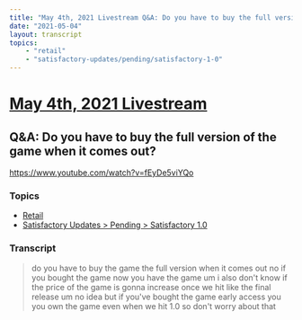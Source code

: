 ```yaml
---
title: "May 4th, 2021 Livestream Q&A: Do you have to buy the full version of the game when it comes out?"
date: "2021-05-04"
layout: transcript
topics:
    - "retail"
    - "satisfactory-updates/pending/satisfactory-1-0"
---
```

# [May 4th, 2021 Livestream](../2021-05-04.md)
## Q&A: Do you have to buy the full version of the game when it comes out?
https://www.youtube.com/watch?v=fEyDe5viYQo

### Topics
* [Retail](../topics/retail.md)
* [Satisfactory Updates > Pending > Satisfactory 1.0](../topics/satisfactory-updates/pending/satisfactory-1-0.md)

### Transcript

> do you have to buy the game the full version when it comes out no if you bought the game now you have the game um i also don't know if the price of the game is gonna increase once we hit like the final release um no idea but if you've bought the game early access you you own the game even when we hit 1.0 so don't worry about that
